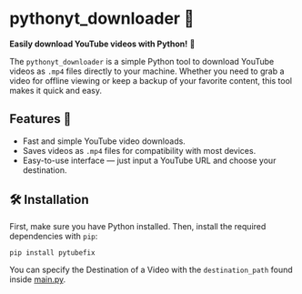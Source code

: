 # pythonyt_downloader 🚀

**Easily download YouTube videos with Python!** 🎥

The `pythonyt_downloader` is a simple Python tool to download YouTube videos as `.mp4` files directly to your machine. Whether you need to grab a video for offline viewing or keep a backup of your favorite content, this tool makes it quick and easy.

## Features 🌟

- Fast and simple YouTube video downloads.
- Saves videos as `.mp4` files for compatibility with most devices.
- Easy-to-use interface — just input a YouTube URL and choose your destination.

## 🛠️ Installation

First, make sure you have Python installed. Then, install the required dependencies with `pip`:

```bash
pip install pytubefix
```

You can specify the Destination of a Video with the `destination_path` found inside [main.py](/main.py).